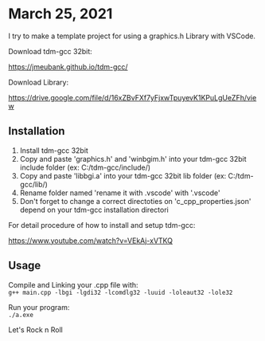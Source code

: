 # March 25, 2021
I try to make a template project for using a graphics.h Library with VSCode. 

Download tdm-gcc 32bit: 

https://jmeubank.github.io/tdm-gcc/


Download Library: 

https://drive.google.com/file/d/16xZBvFXf7yFjxwTpuyevK1KPuLgUeZFh/view

## Installation
1. Install tdm-gcc 32bit
2. Copy and paste 'graphics.h' and 'winbgim.h' into your tdm-gcc 32bit include folder (ex: C:/tdm-gcc/include/)
3. Copy and paste 'libbgi.a' into your tdm-gcc 32bit lib folder (ex: C:/tdm-gcc/lib/)
4. Rename folder named 'rename it with .vscode' with '.vscode'
5. Don't forget to change a correct directoties on 'c_cpp_properties.json' depend on your tdm-gcc installation directori

For detail procedure of how to install and setup tdm-gcc: 

https://www.youtube.com/watch?v=VEkAj-xVTKQ

## Usage 
Compile and Linking your .cpp file with: \
`g++ main.cpp -lbgi -lgdi32 -lcomdlg32 -luuid -loleaut32 -lole32`

Run your program: \
`./a.exe`


Let's Rock n Roll
